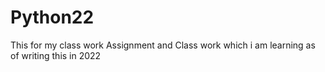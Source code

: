 # Python22
This for my class work Assignment and Class work which i am learning as of writing this in 2022
